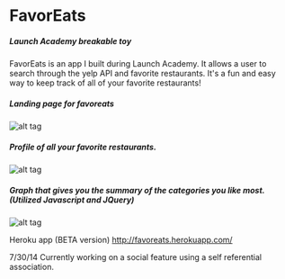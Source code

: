 
# FavorEats 
##### Launch Academy breakable toy
FavorEats is an app I built during Launch Academy. It allows a user to search through the yelp API and favorite restaurants. It's a fun and easy way to keep track of all of your favorite restaurants!

##### Landing page for favoreats
![alt tag](https://cloud.githubusercontent.com/assets/6216931/3625733/a1c02a04-0e71-11e4-94a5-0890334b991d.png)
##### Profile of all your favorite restaurants. 
![alt tag](https://cloud.githubusercontent.com/assets/6216931/3625737/a9356178-0e71-11e4-8d06-dde958258886.png)
##### Graph that gives you the summary of the categories you like most. (Utilized Javascript and JQuery)
![alt tag](https://cloud.githubusercontent.com/assets/6216931/3625734/a615fa16-0e71-11e4-952a-9e89b15f4334.png)

Heroku app (BETA version) http://favoreats.herokuapp.com/

7/30/14 Currently working on a social feature using a self referential association. 
